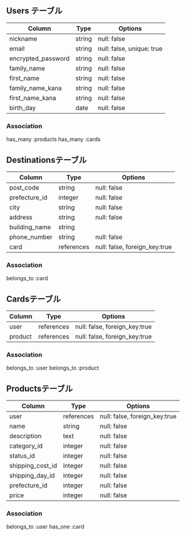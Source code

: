 ## Users テーブル

| Column             | Type   | Options                        |
| ------------------ | ------ | ------------------------------ |
| nickname           | string | null: false                    | 
| email              | string | null: false, unique: true      |
| encrypted_password | string | null: false                    |
| family_name        | string | null: false                    |
| first_name         | string | null: false                    |
| family_name_kana   | string | null: false                    |
| first_name_kana    | string | null: false                    |
| birth_day          | date   | null: false                    |

### Association
 has_many :products
 has_many :cards

##  Destinationsテーブル

| Column             | Type      | Options                        |
| ------------------ | --------- | ------------------------------ |
| post_code          | string    | null: false                    | 
| prefecture_id      | integer   | null: false                    |
| city               | string    | null: false                    |
| address            | string    | null: false                    |
| building_name      | string    |                                |
| phone_number       | string    | null: false                    |
| card               | references| null: false, foreign_key:true  |

### Association
 belongs_to :card

##  Cardsテーブル

| Column             | Type       | Options                        |
| ------------------ | ---------- | ------------------------------ |
| user               | references | null: false, foreign_key:true  | 
| product            | references | null: false, foreign_key:true  | 

### Association
 belongs_to :user
 belongs_to :product

##  Productsテーブル

| Column             | Type       | Options                        |
| ------------------ | -----------| ------------------------------ |
| user               | references | null: false, foreign_key:true  | 
| name               | string     | null: false                    | 
| description        | text       | null: false                    |
| category_id        | integer    | null: false                    |
| status_id          | integer    | null: false                    |
| shipping_cost_id   | integer    | null: false                    |
| shipping_day_id    | integer    | null: false                    |
| prefecture_id      | integer    | null: false                    |
| price              | integer    | null: false                    | 

### Association
 belongs_to :user
 has_one :card
